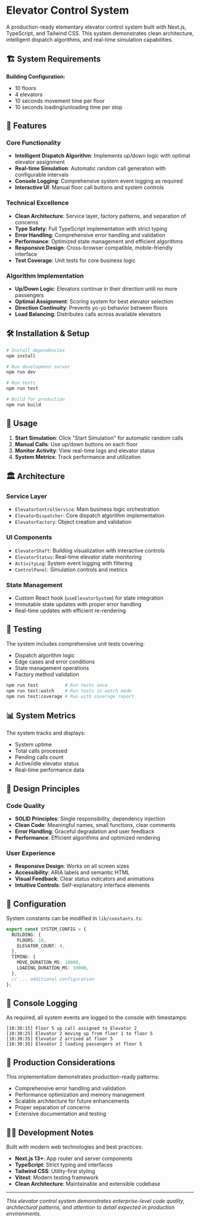 # Elevator Control System

A production-ready elementary elevator control system built with Next.js, TypeScript, and Tailwind CSS. This system demonstrates clean architecture, intelligent dispatch algorithms, and real-time simulation capabilities.

## 🏗️ System Requirements

**Building Configuration:**
- 10 floors
- 4 elevators
- 10 seconds movement time per floor
- 10 seconds loading/unloading time per stop

## 🚀 Features

### Core Functionality
- **Intelligent Dispatch Algorithm**: Implements up/down logic with optimal elevator assignment
- **Real-time Simulation**: Automatic random call generation with configurable intervals
- **Console Logging**: Comprehensive system event logging as required
- **Interactive UI**: Manual floor call buttons and system controls

### Technical Excellence
- **Clean Architecture**: Service layer, factory patterns, and separation of concerns
- **Type Safety**: Full TypeScript implementation with strict typing
- **Error Handling**: Comprehensive error handling and validation
- **Performance**: Optimized state management and efficient algorithms
- **Responsive Design**: Cross-browser compatible, mobile-friendly interface
- **Test Coverage**: Unit tests for core business logic

### Algorithm Implementation
- **Up/Down Logic**: Elevators continue in their direction until no more passengers
- **Optimal Assignment**: Scoring system for best elevator selection
- **Direction Continuity**: Prevents yo-yo behavior between floors
- **Load Balancing**: Distributes calls across available elevators

## 🛠️ Installation & Setup

```bash
# Install dependencies
npm install

# Run development server
npm run dev

# Run tests
npm run test

# Build for production
npm run build
```

## 🎯 Usage

1. **Start Simulation**: Click "Start Simulation" for automatic random calls
2. **Manual Calls**: Use up/down buttons on each floor
3. **Monitor Activity**: View real-time logs and elevator status
4. **System Metrics**: Track performance and utilization

## 🏛️ Architecture

### Service Layer
- `ElevatorControlService`: Main business logic orchestration
- `ElevatorDispatcher`: Core dispatch algorithm implementation
- `ElevatorFactory`: Object creation and validation

### UI Components
- `ElevatorShaft`: Building visualization with interactive controls
- `ElevatorStatus`: Real-time elevator state monitoring
- `ActivityLog`: System event logging with filtering
- `ControlPanel`: Simulation controls and metrics

### State Management
- Custom React hook (`useElevatorSystem`) for state integration
- Immutable state updates with proper error handling
- Real-time updates with efficient re-rendering

## 🧪 Testing

The system includes comprehensive unit tests covering:
- Dispatch algorithm logic
- Edge cases and error conditions
- State management operations
- Factory method validation

```bash
npm run test          # Run tests once
npm run test:watch    # Run tests in watch mode
npm run test:coverage # Run with coverage report
```

## 📊 System Metrics

The system tracks and displays:
- System uptime
- Total calls processed
- Pending calls count
- Active/idle elevator status
- Real-time performance data

## 🎨 Design Principles

### Code Quality
- **SOLID Principles**: Single responsibility, dependency injection
- **Clean Code**: Meaningful names, small functions, clear comments
- **Error Handling**: Graceful degradation and user feedback
- **Performance**: Efficient algorithms and optimized rendering

### User Experience
- **Responsive Design**: Works on all screen sizes
- **Accessibility**: ARIA labels and semantic HTML
- **Visual Feedback**: Clear status indicators and animations
- **Intuitive Controls**: Self-explanatory interface elements

## 🔧 Configuration

System constants can be modified in `lib/constants.ts`:

```typescript
export const SYSTEM_CONFIG = {
  BUILDING: {
    FLOORS: 10,
    ELEVATOR_COUNT: 4,
  },
  TIMING: {
    MOVE_DURATION_MS: 10000,
    LOADING_DURATION_MS: 10000,
  },
  // ... additional configuration
};
```

## 📝 Console Logging

As required, all system events are logged to the console with timestamps:

```
[10:30:15] Floor 5 up call assigned to Elevator 2
[10:30:25] Elevator 2 moving up from floor 1 to floor 5
[10:30:35] Elevator 2 arrived at floor 5
[10:30:35] Elevator 2 loading passengers at floor 5
```

## 🚀 Production Considerations

This implementation demonstrates production-ready patterns:
- Comprehensive error handling and validation
- Performance optimization and memory management
- Scalable architecture for future enhancements
- Proper separation of concerns
- Extensive documentation and testing

## 👨‍💻 Development Notes

Built with modern web technologies and best practices:
- **Next.js 13+**: App router and server components
- **TypeScript**: Strict typing and interfaces
- **Tailwind CSS**: Utility-first styling
- **Vitest**: Modern testing framework
- **Clean Architecture**: Maintainable and extensible codebase

---

*This elevator control system demonstrates enterprise-level code quality, architectural patterns, and attention to detail expected in production environments.*